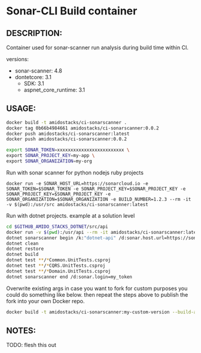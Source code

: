 # Sonar-CLI Build container


DESCRIPTION:
---
Container used for sonar-scanner run analysis during build time within CI.

versions:
  - sonar-scanner: 4.8
  - dontetcore: 3.1
    - SDK: 3.1
    - aspnet_core_runtime: 3.1


USAGE:
---

```bash
docker build -t amidostacks/ci-sonarscanner .
docker tag 0b66b4984661 amidostacks/ci-sonarscanner:0.0.2
docker push amidostacks/ci-sonarscanner:latest
docker push amidostacks/ci-sonarscanner:0.0.2
```

```bash
export SONAR_TOKEN=xxxxxxxxxxxxxxxxxxxxxxxxx \
export SONAR_PROJECT_KEY=my-app \
export SONAR_ORGANIZATION=my-org
```

Run with sonar scanner for python nodejs ruby projects
```
docker run -e SONAR_HOST_URL=https://sonarcloud.io -e SONAR_TOKEN=$SONAR_TOKEN -e SONAR_PROJECT_KEY=$SONAR_PROJECT_KEY -e SONAR_PROJECT_KEY=$SONAR_PROJECT_KEY -e SONAR_ORGANIZATION=$SONAR_ORGANIZATION -e BUILD_NUMBER=1.2.3 --rm -it -v $(pwd):/usr/src amidostacks/ci-sonarscanner:latest
```

Run with dotnet projects. example at a solution level
```bash 
cd $GITHUB_AMIDO_STACKS_DOTNET/src/api
docker run -v $(pwd):/usr/api --rm -it amidostacks/ci-sonarscanner:latest /bin/bash
dotnet sonarscanner begin /k:"dotnet-api" /d:sonar.host.url=https://sonarcloud.io /d:sonar.login=my_token /d:sonar.cs.opencover.reportsPaths="**/coverage.opencover.xml" /o:"my_org"
dotnet clean
dotnet restore
dotnet build
dotnet test **/*Common.UnitTests.csproj
dotnet test **/*CQRS.UnitTests.csproj
dotnet test **/*Domain.UnitTests.csproj
dotnet sonarscanner end /d:sonar.login=my_token
```


Overwrite existing args in case you want to fork for custom purposes you could do something like below.
then repeat the steps above to publish the fork into your own Docker repo. 
```bash
docker build -t amidostacks/ci-sonarscanner:my-custom-version --build-arg DOTNET_SONARSCANNER_VERSION=3.8.3 --build-arg DOTNET_CORE_VERSION=2.2 .
```

NOTES:
---
TODO: flesh this out
